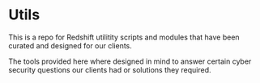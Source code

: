# Utils
This is a repo for Redshift utilitity scripts and modules that have been curated and designed for our clients.

The tools provided here where designed in mind to answer certain cyber security questions our clients had or solutions they required. 
